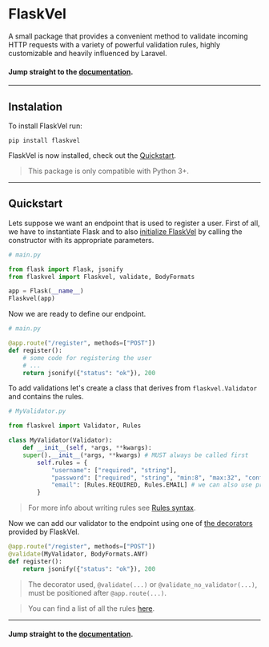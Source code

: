 # FlaskVel

A small package that provides a convenient method to validate incoming HTTP requests with a variety of powerful validation rules, highly customizable and heavily influenced by Laravel.

#### Jump straight to the [documentation](https://bogdan9898.github.io/flaskvel).

---

## Instalation

To install FlaskVel run:

```
pip install flaskvel
```

FlaskVel is now installed, check out the [Quickstart](#quickstart).

> This package is only compatible with Python 3+.

---

## Quickstart

Lets suppose we want an endpoint that is used to register a user. First of all, we have to instantiate Flask and to also [initialize FlaskVel](https://bogdan9898.github.io/flaskvel/#/?id=initialization) by calling the constructor with its appropriate parameters.

```python
# main.py

from flask import Flask, jsonify
from flaskvel import Flaskvel, validate, BodyFormats

app = Flask(__name__)
Flaskvel(app)
```

Now we are ready to define our endpoint.

```python
# main.py

@app.route("/register", methods=["POST"])
def register():
    # some code for registering the user
    # ...
    return jsonify({"status": "ok"}), 200
```

To add validations let's create a class that derives from `flaskvel.Validator` and contains the rules.

```python
# MyValidator.py

from flaskvel import Validator, Rules

class MyValidator(Validator):
    def __init__(self, *args, **kwargs):
    super().__init__(*args, **kwargs) # MUST always be called first
        self.rules = {
            "username": ["required", "string"],
            "password": ["required", "string", "min:8", "max:32", "confimed"],
            "email": [Rules.REQUIRED, Rules.EMAIL] # we can also use predefined constants instead of strings
        }
```

> For more info about writing rules see [Rules syntax](https://bogdan9898.github.io/flaskvel/#/?id=rules-syntax).

Now we can add our validator to the endpoint using one of [the decorators](https://bogdan9898.github.io/flaskvel/#/?id=the-decorators) provided by FlaskVel.

```python
@app.route("/register", methods=["POST"])
@validate(MyValidator, BodyFormats.ANY)
def register():
    return jsonify({"status": "ok"}), 200
```

> The decorator used, `@validate(...)` or `@validate_no_validator(...)`, must be positioned after `@app.route(...)`.


> You can find a list of all the rules [here](https://bogdan9898.github.io/flaskvel/#/rules).

---

#### Jump straight to the [documentation](https://bogdan9898.github.io/flaskvel).
